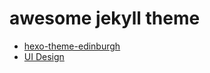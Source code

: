 # awesome jekyll theme

- [hexo-theme-edinburgh](https://github.com/sharvaridesai/hexo-theme-edinburgh)
- [UI Design](https://codepen.io/TurkAysenur)